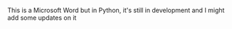 This is a Microsoft Word but in Python, it's still in development and I might add some updates on it
